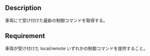 ## Description

車両にて受け付けた最新の制御コマンドを取得する。

## Requirement

車両が受け付けた local/remote いずれかの制御コマンドを提供すること。
